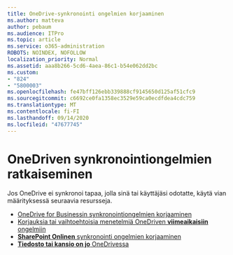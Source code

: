 ```yaml
---
title: OneDrive-synkronointi ongelmien korjaaminen
ms.author: matteva
author: pebaum
ms.audience: ITPro
ms.topic: article
ms.service: o365-administration
ROBOTS: NOINDEX, NOFOLLOW
localization_priority: Normal
ms.assetid: aaa8b266-5cd6-4aea-86c1-b54e062dd2bc
ms.custom:
- "824"
- "5800003"
ms.openlocfilehash: fe47bff126ebb339888cf9145650d125af51cfc9
ms.sourcegitcommit: c6692ce0fa1358ec3529e59ca0ecdfdea4cdc759
ms.translationtype: MT
ms.contentlocale: fi-FI
ms.lasthandoff: 09/14/2020
ms.locfileid: "47677745"
---
```

# <a name="fix-onedrive-sync-problems"></a>OneDriven synkronointiongelmien ratkaiseminen

Jos OneDrive ei synkronoi tapaa, jolla sinä tai käyttäjäsi odotatte, käytä vian määrityksessä seuraavia resursseja.

- [OneDrive for Businessin synkronointiongelmien korjaaminen](https://support.microsoft.com/office/207e983e-146d-404c-a994-672ef29e1f90)
- [Korjauksia tai vaihtoehtoisia menetelmiä OneDriven **viimeaikaisiin** ongelmiin](https://support.office.com/article/36110213-f3f6-490d-8cb7-3833539def0b)
- [**SharePoint Onlinen** synkronointi ongelmien korjaaminen](https://support.office.com/article/207e983e-146d-404c-a994-672ef29e1f90)
- [**Tiedosto tai kansio on jo** OneDrivessa](https://support.microsoft.com/office/7b8044ad-438d-41db-bbbf-4f66b8890408)
